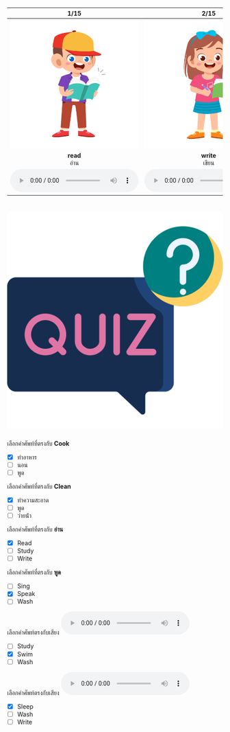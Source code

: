 <div class="carrousel">


|1/15|2/15|3/15|4/15|5/15|6/15|7/15|8/15|9/15|10/15|11/15|12/15|13/15|14/15|15/15|
| :----: | :----: | :----: | :----: | :----: | :----: | :----: | :----: | :----: | :----: | :----: | :----: | :----: | :----: | :----: |
|![](/media/img/activity__read.svg)|![](/media/img/activity__write.svg)|![](/media/img/activity__speak.svg)|![](/media/img/activity__listen.svg)|![](/media/img/activity__study.svg)|![](/media/img/activity__eat.svg)|![](/media/img/activity__sleep.svg)|![](/media/img/activity__wake&#x20;up.svg)|![](/media/img/activity__play.svg)|![](/media/img/activity__sing.svg)|![](/media/img/activity__paint.svg)|![](/media/img/activity__swim.svg)|![](/media/img/activity__cook.svg)|![](/media/img/activity__wash.svg)|![](/media/img/activity__clean.svg)|
|**read**<br>อ่าน|**write**<br>เขียน|**speak**<br>พูด|**listen**<br>ฟังสิ|**study**<br>เรียน|**eat**<br>กิน|**sleep**<br>นอน|**wake up**<br>ตื่น|**play**<br>เล่น|**sing**<br>ร้องเพลง|**paint**<br>ระบายสี|**swim**<br>ว่ายน้ํา|**cook**<br>ทำอาหาร|**wash**<br>ล้าง|**clean**<br>ทำความสะอาด|
|![](/media/audio/read.mp3)|![](/media/audio/write.mp3)|![](/media/audio/speak.mp3)|![](/media/audio/listen.mp3)|![](/media/audio/study.mp3)|![](/media/audio/eat.mp3)|![](/media/audio/sleep.mp3)|![](/media/audio/wake&#x20;up.mp3)|![](/media/audio/play.mp3)|![](/media/audio/sing.mp3)|![](/media/audio/paint.mp3)|![](/media/audio/swim.mp3)|![](/media/audio/cook.mp3)|![](/media/audio/wash.mp3)|![](/media/audio/clean.mp3)|

</div>



# ![icon](/media/icons/quiz.svg) 

<div class=question>

 เลือกคำศัพท์ที่ตรงกับ **Cook**
 - [x] ทำอาหาร
 - [ ] นอน
 - [ ] พูด
</div>
<div class=question>

 เลือกคำศัพท์ที่ตรงกับ **Clean**
 - [x] ทำความสะอาด
 - [ ] พูด
 - [ ] ว่ายน้ํา
</div>
<div class=question>

 เลือกคำศัพท์ที่ตรงกับ **อ่าน**
 - [x] Read
 - [ ] Study
 - [ ] Write
</div>
<div class=question>

 เลือกคำศัพท์ที่ตรงกับ **พูด**
 - [ ] Sing
 - [x] Speak
 - [ ] Wash
</div>
<div class=question>

เลือกคำศัพท์ตรงกับเสียง ![](/media/audio/swim.mp3) 
 - [ ] Study
 - [x] Swim
 - [ ] Wash
</div>

<div class=question>

เลือกคำศัพท์ตรงกับเสียง ![](/media/audio/sleep.mp3) 
 - [x] Sleep
 - [ ] Wash
 - [ ] Write
</div>

